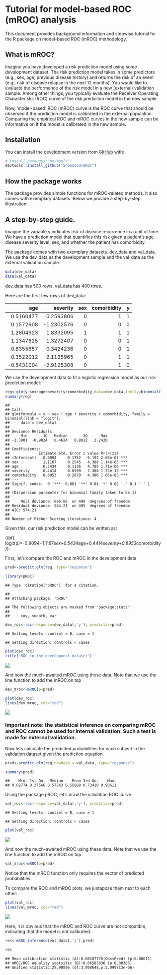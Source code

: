 Tutorial for model-based ROC (mROC) analysis
================

This document provides background information and stepwise tutorial for
the R package on model-based ROC (mROC) methodology.

## What is mROC?

Imagine you have developed a risk prediction model using some
development dataset. The risk prediction model takes in some predictors
(e.g., sex, age, previous disease history) and returns the risk of an
event (e.g., risk of disease relapse in the next 12 months). You would
like to evaluate the performance of the risk model in a new (external)
validation sample. Among other things, you typically evaluate the
Receiver Operating Characteristic (ROC) curve of the risk prediciton
model in the new sample.

Now, ‘model-based’ ROC (mROC) curve is the ROC curve that should be
observed if the prediction model is calibrated in the external
population. Comparing the empirical ROC and mROC curves in the new
sample can be informative on if the model is calibrated in the new
sample.

## Installation

You can install the development version from
[GitHub](https://github.com/) with:

``` r
# install.packages("devtools")
devtools::install_github("Shoodood/mROC")
```

## How the package works

The package provides simple functions for mROC-related methods. It also
comes with exemplary datasets. Below we provide a step-by-step
illustration

## A step-by-step guide.

Imagine the variable y indicates risk of disease recurrence in a unit of
time. We have a prediction model that quantifies this risk given a
patient’s age, disease severity level, sex, and whether the patient has
comorbidity.

The package comes with two exemplary datasets. dev\_data and val\_data.
We use the dev\_data as the development sample and the val\_data as the
external validation sample.

``` r
data(dev_data)
data(val_data)
```

dev\_data has 500 rows. val\_data has 400 rows.

Here are the first few rows of dev\_data:

|         age |    severity | sex | comorbidity | y |
| ----------: | ----------: | --: | ----------: | -: |
|   0.5160477 |   0.2593806 |   0 |           1 | 1 |
|   0.1572608 | \-1.2302576 |   0 |           0 | 0 |
|   1.2804923 |   1.8332095 |   1 |           1 | 1 |
|   1.1347625 |   1.3272407 |   0 |           0 | 1 |
|   0.8355657 |   0.3424236 |   0 |           0 | 1 |
|   0.3522012 |   2.1135965 |   0 |           1 | 1 |
| \-0.5431004 | \-2.9125308 |   0 |           1 | 0 |

We use the development data to fit a logistic regression model as our
risk prediction model:

``` r
reg<-glm(y~sex+age+severity+comorbidity,data=dev_data,family=binomial(link="logit"))
summary(reg)
```

    ## 
    ## Call:
    ## glm(formula = y ~ sex + age + severity + comorbidity, family = binomial(link = "logit"), 
    ##     data = dev_data)
    ## 
    ## Deviance Residuals: 
    ##     Min       1Q   Median       3Q      Max  
    ## -2.3801  -0.9824   0.4624   0.8912   2.2420  
    ## 
    ## Coefficients:
    ##             Estimate Std. Error z value Pr(>|z|)    
    ## (Intercept)  -0.9094     0.1752  -5.192 2.08e-07 ***
    ## sex           1.1167     0.2545   4.388 1.14e-05 ***
    ## age           0.5434     0.1136   4.785 1.71e-06 ***
    ## severity      0.4414     0.0599   7.368 1.73e-13 ***
    ## comorbidity   0.8953     0.2079   4.306 1.66e-05 ***
    ## ---
    ## Signif. codes:  0 '***' 0.001 '**' 0.01 '*' 0.05 '.' 0.1 ' ' 1
    ## 
    ## (Dispersion parameter for binomial family taken to be 1)
    ## 
    ##     Null deviance: 686.86  on 499  degrees of freedom
    ## Residual deviance: 564.21  on 495  degrees of freedom
    ## AIC: 574.21
    ## 
    ## Number of Fisher Scoring iterations: 4

Given this, our risk prediction model can be written as:

\(\bf{ logit(p)=-0.9094+1.1167*sex+0.5434*age+0.4414*severity+0.8953*comorbidity}\).

First, let’s compare the ROC and mROC in the development data

``` r
pred<-predict.glm(reg, type='response')

library(pROC)
```

    ## Type 'citation("pROC")' for a citation.

    ## 
    ## Attaching package: 'pROC'

    ## The following objects are masked from 'package:stats':
    ## 
    ##     cov, smooth, var

``` r
dev_roc<-roc(response=dev_data[,'y'], predictor=pred)
```

    ## Setting levels: control = 0, case = 1

    ## Setting direction: controls < cases

``` r
plot(dev_roc)
title("ROC in the development dataset")
```

![](README_files/figure-gfm/unnamed-chunk-5-1.png)<!-- -->

And now the much-awaited mROC using these data. Note that we use the
line function to add the mROC on top

``` r
dev_mroc<-mROC(p=pred)
```

``` r
plot(dev_roc)
lines(dev_mroc, col="red")
```

![](README_files/figure-gfm/unnamed-chunk-7-1.png)<!-- -->

### Important note: the statistical inference on comparing mROC and ROC cannot be used for internal validation. Such a test is made for external validation.

Now lets calculate the predicted probabilities for each subject in the
validation dataset given the prediction equation.

``` r
pred<-predict.glm(reg,newdata = val_data, type="response")

summary(pred)
```

    ##    Min. 1st Qu.  Median    Mean 3rd Qu.    Max. 
    ## 0.02774 0.37566 0.57743 0.55688 0.73410 0.98611

Using the package pROC, let’s draw the validation ROC curve

``` r
val_roc<-roc(response=val_data[,'y'], predictor=pred)
```

    ## Setting levels: control = 0, case = 1

    ## Setting direction: controls < cases

``` r
plot(val_roc)
```

![](README_files/figure-gfm/unnamed-chunk-9-1.png)<!-- -->

And now the much-awaited mROC using these data. Note that we use the
line function to add the mROC on top

``` r
val_mroc<-mROC(p=pred)
```

Notice that the mROC function only requires the vector of predicted
probabilities.

To compare the ROC and mROC plots, we juxtapose them next to each other:

``` r
plot(val_roc)
lines(val_mroc, col="red")
```

![](README_files/figure-gfm/unnamed-chunk-11-1.png)<!-- -->

Here, it is obvious that the mROC and ROC curve are not compatible,
indicating that the model is not calibrated.

``` r
res<-mROC_inference(val_data[,'y'],pred)

res
```

    ## Mean calibration statistic (A):0.08187776(Obs<Pred) (p:0.00011)
    ## mROC/ROC equality statsitic (B):0.06583836 (p:0.00303)
    ## Unified statistic:29.90896 (df:3.998648,p:5.099713e-06)
